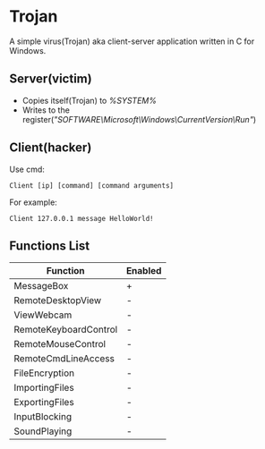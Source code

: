 # Trojan
A simple virus(Trojan) aka client-server application written in C for Windows.

## Server(victim)
  * Copies itself(Trojan) to _%SYSTEM%_
  * Writes to the register(_"SOFTWARE\\Microsoft\\Windows\\CurrentVersion\\Run"_)

## Client(hacker)

Use cmd:
```
Client [ip] [command] [command arguments]
```

For example:
```
Client 127.0.0.1 message HelloWorld!
```

## Functions List

|Function             |Enabled|
|---------------------|-------|
|MessageBox           |      +|
|RemoteDesktopView    |      -|
|ViewWebcam           |      -|
|RemoteKeyboardControl|      -|
|RemoteMouseControl   |      -|
|RemoteCmdLineAccess  |      -|
|FileEncryption       |      -|
|ImportingFiles       |      -|
|ExportingFiles       |      -|
|InputBlocking        |      -|
|SoundPlaying         |      -|
